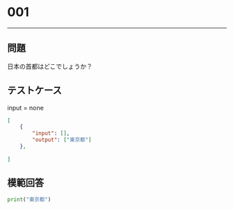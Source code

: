 # 001


---
## 問題

日本の首都はどこでしょうか？

## テストケース
input = none
```json
[
	{
		"input": [],
		"output": ["東京都"]
  	},
	
]
```

## 模範回答
```python
print("東京都")
```